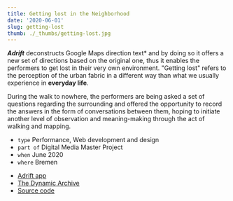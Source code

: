 ```yaml
---
title: Getting lost in the Neighborhood
date: '2020-06-01'
slug: getting-lost
thumb: ./_thumbs/getting-lost.jpg
---
```


***Adrift*** deconstructs Google Maps direction text* and by doing so it offers a new set of directions based on the original one, thus it enables the performers to get lost in their very own environment. "Getting lost" refers to the perception of the urban fabric in a different way than what we usually experience in **everyday life**.

During the walk to nowhere, the performers are being asked a set of questions regarding the surrounding and offered the opportunity to record the answers in the form of conversations between them, hoping to initiate another level of observation and meaning-making through the act of walking and mapping.

<!-- -->

- `type` Performance, Web development and design
- `part of` Digital Media Master Project
- `when` June 2020
- `where` Bremen

<!-- -->

- [Adrift app](https://farzadgo.github.io/adrift-react/)
- [The Dynamic Archive](https://thedynamicarchive.net/component/how-to-get-lost-in-the-neighborhood)
- [Source code](https://github.com/farzadgo/adrift-js)
